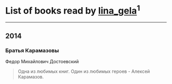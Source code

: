 # List of books read by [lina_gela](http://instagram.com/lina_gela)<sup>1</sup>
---

## 2014

### Братья Карамазовы
Федор Михайлович Достоевский
> Одна из любимых книг. Один из любимых героев - Алексей Карамазов.



